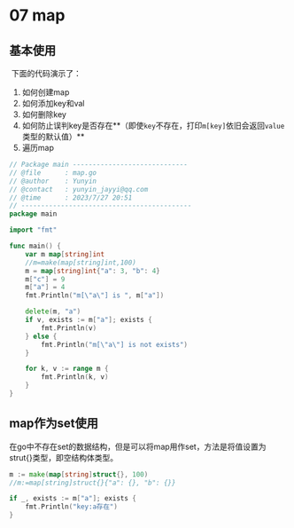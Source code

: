 # 07 map

## 基本使用

​	下面的代码演示了：

1. 如何创建map
2. 如何添加key和val
3. 如何删除key
4. 如何防止误判key是否存在**（即使`key`不存在，打印`m[key]`依旧会返回`value`类型的默认值）**
5. 遍历map

```go
// Package main -----------------------------
// @file      : map.go
// @author    : Yunyin
// @contact   : yunyin_jayyi@qq.com
// @time      : 2023/7/27 20:51
// -------------------------------------------
package main

import "fmt"

func main() {
	var m map[string]int
	//m=make(map[string]int,100)
	m = map[string]int{"a": 3, "b": 4}
	m["c"] = 9
	m["a"] = 4
	fmt.Println("m[\"a\"] is ", m["a"])

	delete(m, "a")
	if v, exists := m["a"]; exists {
		fmt.Println(v)
	} else {
		fmt.Println("m[\"a\"] is not exists")
	}

	for k, v := range m {
		fmt.Println(k, v)
	}
}

```

## map作为set使用

​	在go中不存在set的数据结构，但是可以将map用作set，方法是将值设置为strut{}类型，即空结构体类型。

```go
m := make(map[string]struct{}, 100)
//m:=map[string]struct{}{"a": {}, "b": {}}

if _, exists := m["a"]; exists {
    fmt.Println("key:a存在")
}
```

